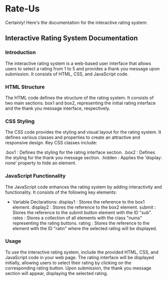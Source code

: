 # Rate-Us

Certainly! Here's the documentation for the interactive rating system:

## Interactive Rating System Documentation

### Introduction
The interactive rating system is a web-based user interface that allows users to select a rating from 1 to 5 and provides a thank you message upon submission. It consists of HTML, CSS, and JavaScript code.

### HTML Structure
The HTML code defines the structure of the rating system. It consists of two main sections: box1 and box2, representing the initial rating interface and the thank you message interface, respectively.

### CSS Styling
The CSS code provides the styling and visual layout for the rating system. It defines various classes and properties to create an attractive and responsive design. Key CSS classes include:

.box1 : Defines the styling for the rating interface section.
.box2 : Defines the styling for the thank you message section.
.hidden : Applies the 'display: none' property to hide an element.

### JavaScript Functionality
The JavaScript code enhances the rating system by adding interactivity and functionality. It consists of the following key elements:

- Variable Declarations:
  display1 : Stores the reference to the box1 element.
  display2 : Stores the reference to the box2 element.
  submit : Stores the reference to the submit button element with the ID "sub".
  rates : Stores a collection of all elements with the class "nums" representing the rating buttons.
  rating : Stores the reference to the element with the ID "ratin" where the selected rating will be displayed.

### Usage
To use the interactive rating system, include the provided HTML, CSS, and JavaScript code in your web page. The rating interface will be displayed initially, allowing users to select their rating by clicking on the corresponding rating button. Upon submission, the thank you message section will appear, displaying the selected rating.

